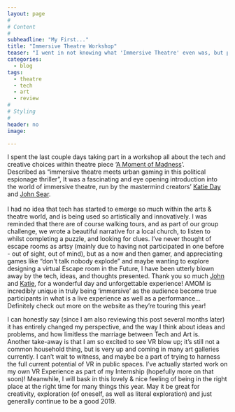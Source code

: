 ```yaml
---
layout: page
#
# Content
#
subheadline: "My First..."
title: "Immersive Theatre Workshop"
teaser: "I went in not knowing what 'Immersive Theatre' even was, but participating in this workshop has honestly changed my life, and I NEED to talk about it. "
categories:
  - blog
tags:
  - theatre
  - tech
  - art
  - review
#
# Styling
#
header: no
image:

---
```

I spent the last couple days taking part in a workshop all about the tech and creative choices within theatre piece ‘[A Moment of Madness][1]’.<br/>
Described as “immersive theatre meets urban gaming in this political espionage thriller”,
It was a fascinating and eye opening introduction into the world of immersive theatre, run by the mastermind creators’ [Katie Day][2] and [John Sear][3].<br/>
<br/>
I had no idea that tech has started to emerge so much within the arts & theatre world, and is being used so artistically and innovatively. I was reminded that there are of course walking tours, and as part of our group challenge, we wrote a beautiful narrative for a local church, to listen to whilst completing a puzzle, and looking for clues. I’ve never thought of escape rooms as artsy (mainly due to having not participated in one before - out of sight, out of mind), but as a now and then gamer, and appreciating games like “don't talk nobody explode” and maybe wanting to explore designing a virtual Escape room in the Future, I have been utterly blown away by the tech, ideas, and thoughts presented. Thank you so much [John][3] and [Katie][2], for a wonderful day and unforgettable experience! AMOM is incredibly unique in truly being ‘immersive’ as the audience become true participants in what is a live experience as well as a performance... Definitely check out more on the website as they’re touring this year! 

I can honestly say (since I am also reviewing this post several months later) it has entirely changed my perspective, and the way I think about ideas and problems, and how limitless the marriage between Tech and Art is. <br/>
Another take-away is that I am so excited to see VR blow up; it’s still not a common household thing, but is very up and coming in many art galleries currently.  I can’t wait to witness, and maybe be a part of trying to harness the full current potential of VR in public spaces. I’ve actually started work on my own VR Experience as part of my Internship (hopefully more on that soon)! Meanwhile, I will bask in this lovely & nice feeling of being in the right place at the right time for many things this year. May it be great for creativity, exploration (of oneself, as well as literal exploration) and just generally continue to be a good 2019. 


[1]: http://www.theotherwayworks.co.uk/portfolio/a-moment-of-madness/
[2]: http://www.theotherwayworks.co.uk/about/
[3]: http://www.johnsear.com
